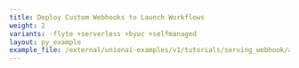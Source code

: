 ```yaml
---
title: Deploy Custom Webhooks to Launch Workflows
weight: 2
variants: -flyte +serverless +byoc +selfmanaged
layout: py_example
example_file: /external/unionai-examples/v1/tutorials/serving_webhook/app.py
---
```

